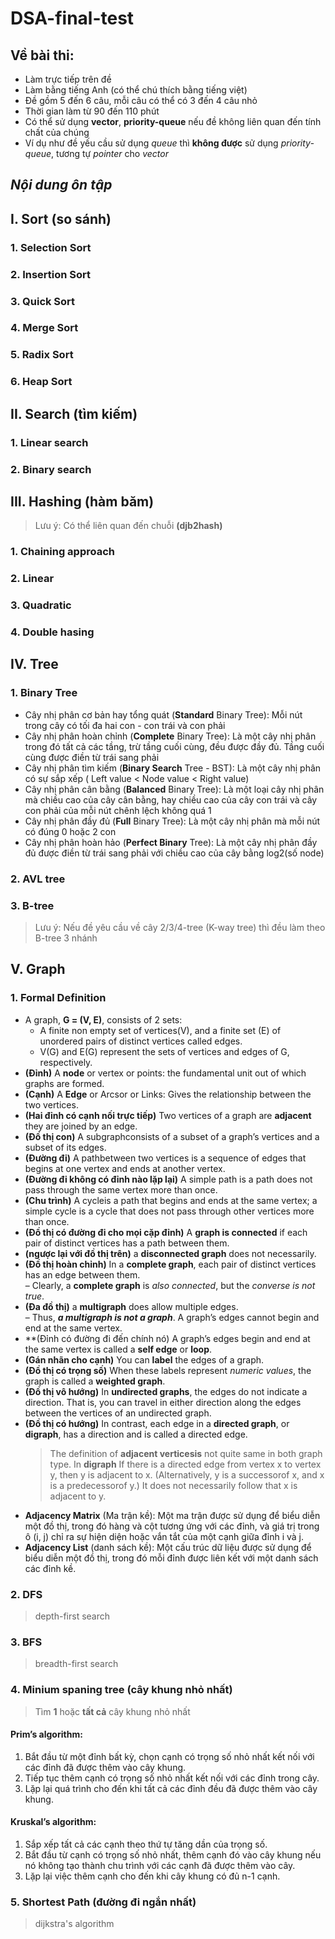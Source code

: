 # DSA-final-test
## Về bài thi:
- Làm trực tiếp trên đề  
- Làm bằng tiếng Anh (có thể chú thích bằng tiếng việt)  
- Đề gồm 5 đến 6 câu, mỗi câu có thể có 3 đến 4 câu nhỏ  
- Thời gian làm từ 90 đến 110 phút  
- Có thể sử dụng **vector**, **priority-queue** nếu đề không liên quan đến tính chất của chúng  
- Ví dụ như đề yếu cầu sử dụng *queue* thì **không được** sử dụng *priority-queue*, tương tự *pointer* cho *vector*  
## ***Nội dung ôn tập***
## I. Sort (so sánh)
### 1. Selection Sort
### 2. Insertion Sort
### 3. Quick Sort
### 4. Merge Sort
### 5. Radix Sort
### 6. Heap Sort
## II. Search (tìm kiếm)
### 1. Linear search
### 2. Binary search
##  III. Hashing (hàm băm)
> Lưu ý: Có thể liên quan đến chuỗi **(djb2hash)**  
### 1. Chaining approach
### 2. Linear
### 3. Quadratic
### 4. Double hasing
## IV. Tree
### 1. Binary Tree
- Cây nhị phân cơ bản hay tổng quát (**Standard** Binary Tree): Mỗi nút trong cây có tối đa hai con - con trái và con phải  
- Cây nhị phân hoàn chỉnh (**Complete** Binary Tree): Là một cây nhị phân trong đó tất cả các tầng, trừ tầng cuối cùng, đều được đầy đủ. Tầng cuối cùng được điền từ trái sang phải  
- Cây nhị phân tìm kiếm (**Binary Search** Tree - BST): Là một cây nhị phân có sự sắp xếp ( Left value < Node value < Right value)  
- Cây nhị phân cân bằng (**Balanced** Binary Tree): Là một loại cây nhị phân mà chiều cao của cây cân bằng, hay chiều cao của cây con trái và cây con phải của mỗi nút chênh lệch không quá 1  
- Cây nhị phân đầy đủ (**Full** Binary Tree): Là một cây nhị phân mà mỗi nút có đúng 0 hoặc 2 con  
- Cây nhị phân hoàn hảo (**Perfect Binary** Tree): Là một cây nhị phân đầy đủ được điền từ trái sang phải với chiều cao của cây bằng log2(số node)  
### 2. AVL tree 
### 3. B-tree
> Lưu ý: Nếu đề yêu cầu về cây 2/3/4-tree (K-way tree) thì đều làm theo B-tree 3 nhánh
## V. Graph
### 1. Formal Definition
- A graph, **G = (V, E)**, consists of 2 sets:  
  - A finite non empty set of vertices(V), and a finite set (E) of unordered pairs of distinct vertices called edges.  
  - V(G) and E(G) represent the sets of vertices and edges of G, respectively.  
- **(Đỉnh)** A **node** or vertex or points: the fundamental unit out of which graphs are formed.  
- **(Cạnh)** A **Edge** or Arcsor or Links: Gives the relationship between the two vertices.  
- **(Hai đỉnh có cạnh nối trực tiếp)** Two vertices of a graph are **adjacent** they are joined by an edge.  
- **(Đồ thị con)** A subgraphconsists of a subset of a graph’s vertices and a subset of its edges.  
- **(Đường đi)** A pathbetween two vertices is a sequence of edges that begins at one vertex and ends at another vertex.
- **(Đường đi không có đỉnh nào lặp lại)** A simple path is a path does not pass through the same vertex more than once.  
- **(Chu trình)** A cycleis a path that begins and ends at the same vertex; a simple cycle is a cycle that does not pass through other vertices more than once.  
- **(Đồ thị có đường đi cho mọi cặp đỉnh)** A **graph is connected** if each pair of distinct vertices has a path between them.  
- **(ngược lại với đồ thị trên)** a **disconnected graph** does not necessarily.  
- **(Đồ thị hoàn chỉnh)** In a **complete graph**, each pair of distinct vertices has an edge between them.  
  – Clearly, a **complete graph** is *also connected*, but the *converse is not true*.  
- **(Đa đồ thị)** a **multigraph** does allow multiple edges.  
  – Thus, ***a multigraph is not a graph***. A graph’s edges cannot begin and end at the same vertex.  
- **(Đỉnh có đường đi đến chính nó) A graph’s edges begin and end at the same vertex is called a **self edge** or **loop**.  
- **(Gán nhãn cho cạnh)** You can **label** the edges of a graph.  
- **(Đồ thị có trọng số)** When these labels represent *numeric values*, the graph is called a **weighted graph**.  
- **(Đồ thị vô hướng)** In **undirected graphs**, the edges do not indicate a direction. That is, you can travel in either direction along the edges between the vertices of an undirected graph.  
- **(Đồ thị có hướng)** In contrast, each edge in a **directed graph**, or **digraph**, has a direction and is called a directed edge.
  > The definition of **adjacent verticesis** not quite same in both graph type.
  > In **digraph** If there is a directed edge from vertex x to vertex y, then y is adjacent to x.
  > (Alternatively, y is a successorof x, and x is a predecessorof y.) It does not necessarily follow that x is adjacent to y.
- **Adjacency Matrix** (Ma trận kề): Một ma trận được sử dụng để biểu diễn một đồ thị, trong đó hàng và cột tương ứng với các đỉnh, và giá trị trong ô (i, j) chỉ ra sự hiện diện hoặc vắn tắt của một cạnh giữa đỉnh i và j.  
- **Adjacency List** (danh sách kề): Một cấu trúc dữ liệu được sử dụng để biểu diễn một đồ thị, trong đó mỗi đỉnh được liên kết với một danh sách các đỉnh kề.  
### 2. DFS
> depth-first search  
### 3. BFS
> breadth-first search  
### 4. Minium spaning tree (cây khung nhỏ nhất)
> Tìm **1** hoặc **tất cả** cây khung nhỏ nhất  
#### Prim’s algorithm:
1. Bắt đầu từ một đỉnh bất kỳ, chọn cạnh có trọng số nhỏ nhất kết nối với các đỉnh đã được thêm vào cây khung.  
2. Tiếp tục thêm cạnh có trọng số nhỏ nhất kết nối với các đỉnh trong cây.  
3. Lặp lại quá trình cho đến khi tất cả các đỉnh đều đã được thêm vào cây khung.  
#### Kruskal’s algorithm:
1. Sắp xếp tất cả các cạnh theo thứ tự tăng dần của trọng số.  
2. Bắt đầu từ cạnh có trọng số nhỏ nhất, thêm cạnh đó vào cây khung nếu nó không tạo thành chu trình với các cạnh đã được thêm vào cây.  
3. Lặp lại việc thêm cạnh cho đến khi cây khung có đủ n-1 cạnh.
### 5. Shortest Path (đường đi ngắn nhất)
> dijkstra's algorithm
